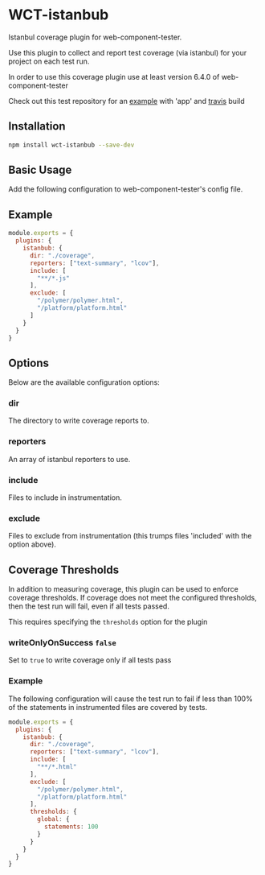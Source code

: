 WCT-istanbub
=============================

Istanbul coverage plugin for web-component-tester.

Use this plugin to collect and report test coverage (via istanbul) for
your project on each test run.

In order to use this coverage plugin use at least version 6.4.0 of web-component-tester

Check out this test repository for an [example](https://github.com/Bubbit/polymerTesting) with 'app' and [travis](https://travis-ci.org/Bubbit/polymerTesting) build  

## Installation

```sh
npm install wct-istanbub --save-dev
```

## Basic Usage

Add the following configuration to web-component-tester's config file.

## Example

```js
module.exports = {
  plugins: {
    istanbub: {
      dir: "./coverage",
      reporters: ["text-summary", "lcov"],
      include: [
        "**/*.js"
      ],
      exclude: [
        "/polymer/polymer.html",
        "/platform/platform.html"
      ]
    }
  }
}
```

## Options

Below are the available configuration options:

### dir

The directory to write coverage reports to.

### reporters

An array of istanbul reporters to use.

### include

Files to include in instrumentation.

### exclude

Files to exclude from instrumentation (this trumps files 'included' with
the option above).

## Coverage Thresholds

In addition to measuring coverage, this plugin can be used to enforce
coverage thresholds.  If coverage does not meet the configured thresholds,
then the test run will fail, even if all tests passed.

This requires specifying the `thresholds` option for the plugin

### writeOnlyOnSuccess `false`

Set to `true` to write coverage only if all tests pass  

### Example

The following configuration will cause the test run to fail if less
than 100% of the statements in instrumented files are covered by
tests.

```js
module.exports = {
  plugins: {
    istanbub: {
      dir: "./coverage",
      reporters: ["text-summary", "lcov"],
      include: [
        "**/*.html"
      ],
      exclude: [
        "/polymer/polymer.html",
        "/platform/platform.html"
      ],
      thresholds: {
        global: {
          statements: 100
        }
      }
    }
  }
}
```
